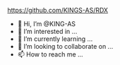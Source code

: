 https://github.com/KINGS-AS/RDX

- 👋 Hi, I’m @KING-AS
- 👀 I’m interested in ...
- 🌱 I’m currently learning ...
- 💞️ I’m looking to collaborate on ...
- 📫 How to reach me ...

<!---
KING-AS/KING-AS is a ✨ special ✨ repository because its `README.md` (this file) appears on your GitHub profile.
You can click the Preview link to take a look at your changes.
--->
